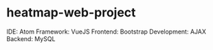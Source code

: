 # heatmap-web-project

IDE: Atom
Framework: VueJS
Frontend: Bootstrap
Development: AJAX
Backend: MySQL
